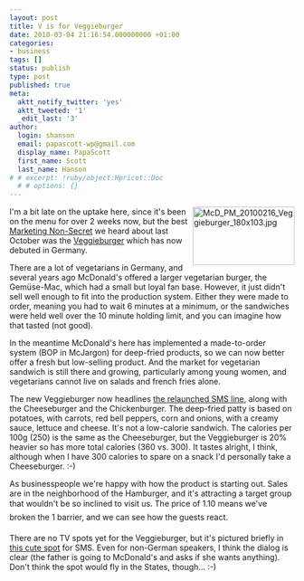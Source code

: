 ```yaml
---
layout: post
title: V is for Veggieburger
date: 2010-03-04 21:16:54.000000000 +01:00
categories:
- business
tags: []
status: publish
type: post
published: true
meta:
  aktt_notify_twitter: 'yes'
  aktt_tweeted: '1'
  _edit_last: '3'
author:
  login: shanson
  email: papascott-wp@gmail.com
  display_name: PapaScott
  first_name: Scott
  last_name: Hanson
# # excerpt: !ruby/object:Hpricot::Doc
  # # options: {}
---
```

<p><a href="http://www.mcdonalds.de/produkte/produktfinder.html#/veggieburger"><img src="http://www.papascott.de/wordpress/wp-content/uploads/2010/03/McD_PM_20100216_Veggieburger_180x103.jpg" alt="McD_PM_20100216_Veggieburger_180x103.jpg" border="0" width="180" height="103" align="right" /></a>I'm a bit late on the uptake here, since it's been on the menu for over 2 weeks now, but the best <a href="http://www.papascott.de/archives/2009/10/21/marketing-non-secrets/">Marketing Non-Secret</a> we heard about last October was the <a href="http://www.mcdonalds.de/produkte/produktfinder.html#/veggieburger">Veggieburger</a> which has now debuted in Germany.</p>
<p>There are a lot of vegetarians in Germany, and several years ago McDonald's offered a larger vegetarian burger, the Gemüse-Mac, which had a small but loyal fan base. However, it just didn't sell well enough to fit into the production system. Either they were made to order, meaning you had to wait 6 minutes at a minimum, or the sandwiches were held well over the 10 minute holding limit, and you can imagine how that tasted (not good).</p>
<p>In the meantime McDonald's here has implemented a made-to-order system (BOP in McJargon) for deep-fried products, so we can now better offer a fresh but low-selling product. And the market for vegetarian sandwich is still there and growing, particularly among young women, and vegetarians cannot live on salads and french fries alone.</p>
<p>The new Veggieburger now headlines <a href="http://www.papascott.de/archives/2009/11/12/marketing-non-secrets-3/">the relaunched SMS line</a>, along with the Cheeseburger and the Chickenburger. The deep-fried patty is based on potatoes, with carrots, red bell peppers, corn and onions, with a creamy sauce, lettuce and cheese. It's not a low-calorie sandwich. The calories per 100g (250) is the same as the Cheeseburger, but the Veggieburger is 20% heavier so has more total calories (360 vs. 300). It tastes alright, I think, although when I have 300 calories to spare on a snack I'd personally take a Cheeseburger. :-)</p>
<p>As businesspeople we're happy with how the product is starting out. Sales are in the neighborhood of the Hamburger, and it's attracting a target group that wouldn't be so inclined to visit us. The price of 1.10 means we've broken the 1 barrier, and we can see how the guests react.</p>
<p>There are no TV spots yet for the Veggieburger, but it's pictured briefly in <a href="http://www.youtube.com/watch?v=zGzdP41MKrw">this cute spot</a> for SMS. Even for non-German speakers, I think the dialog is clear (the father is going to McDonald's and asks if she wants anything). Don't think the spot would fly in the States, though... :-)</p>
<p><object width="480" height="385"><param name="movie" value="http://www.youtube.com/v/zGzdP41MKrw&hl=en_US&fs=1&" /><param name="allowFullScreen" value="true" /><param name="allowscriptaccess" value="always" /><embed src="http://www.youtube.com/v/zGzdP41MKrw&hl=en_US&fs=1&" type="application/x-shockwave-flash" allowscriptaccess="always" allowfullscreen="true" width="480" height="385"></embed></object></p>

